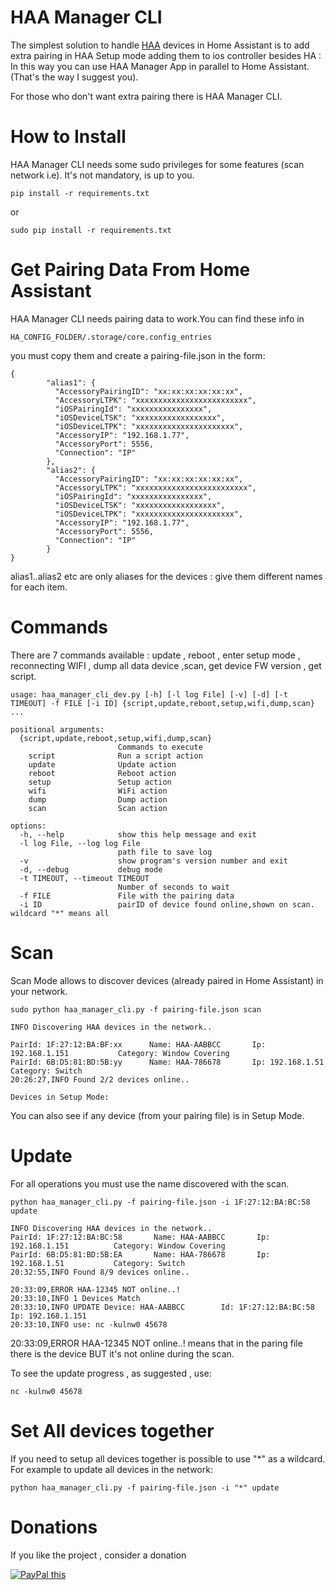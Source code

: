 # HAA Manager CLI

  
The simplest solution to handle [HAA](https://github.com/RavenSystem/esp-homekit-devices) devices in Home Assistant is to add extra pairing in HAA Setup mode adding them to ios controller besides HA : In this way you can use HAA Manager App in parallel to Home Assistant.(That's the way I suggest you).

For those who don't want extra pairing there is HAA Manager CLI.


# How to Install
 
HAA Manager CLI needs some sudo privileges for some features (scan network i.e).
It's not mandatory, is up to you.

`pip install -r requirements.txt`

or

`sudo pip install -r requirements.txt`


# Get Pairing Data From Home Assistant

HAA Manager CLI needs pairing data to work.You can find these info in 

`HA_CONFIG_FOLDER/.storage/core.config_entries`

you must copy them and create a pairing-file.json in the form:

```
{
        "alias1": {
          "AccessoryPairingID": "xx:xx:xx:xx:xx:xx",
          "AccessoryLTPK": "xxxxxxxxxxxxxxxxxxxxxxxxx",
          "iOSPairingId": "xxxxxxxxxxxxxxxx",
          "iOSDeviceLTSK": "xxxxxxxxxxxxxxxxxx",
          "iOSDeviceLTPK": "xxxxxxxxxxxxxxxxxxxxxx",
          "AccessoryIP": "192.168.1.77",
          "AccessoryPort": 5556,
          "Connection": "IP"
        },
        "alias2": {
          "AccessoryPairingID": "xx:xx:xx:xx:xx:xx",
          "AccessoryLTPK": "xxxxxxxxxxxxxxxxxxxxxxxxx",
          "iOSPairingId": "xxxxxxxxxxxxxxxx",
          "iOSDeviceLTSK": "xxxxxxxxxxxxxxxxxx",
          "iOSDeviceLTPK": "xxxxxxxxxxxxxxxxxxxxxx",
          "AccessoryIP": "192.168.1.77",
          "AccessoryPort": 5556,
          "Connection": "IP"
        }
}
```

alias1..alias2 etc are only aliases for the devices : give them different names for each item.


# Commands
There are 7 commands available : update , reboot , enter setup mode , reconnecting WIFI , dump all data device ,scan, get device FW version , get script.

```
usage: haa_manager_cli_dev.py [-h] [-l log File] [-v] [-d] [-t TIMEOUT] -f FILE [-i ID] {script,update,reboot,setup,wifi,dump,scan} ...

positional arguments:
  {script,update,reboot,setup,wifi,dump,scan}
                        Commands to execute
    script              Run a script action
    update              Update action
    reboot              Reboot action
    setup               Setup action
    wifi                WiFi action
    dump                Dump action
    scan                Scan action

options:
  -h, --help            show this help message and exit
  -l log File, --log log File
                        path file to save log
  -v                    show program's version number and exit
  -d, --debug           debug mode
  -t TIMEOUT, --timeout TIMEOUT
                        Number of seconds to wait
  -f FILE               File with the pairing data
  -i ID                 pairID of device found online,shown on scan. wildcard "*" means all

```

# Scan

Scan Mode allows to discover devices (already paired in Home Assistant) in your network.

`sudo python haa_manager_cli.py -f pairing-file.json scan`


```
INFO Discovering HAA devices in the network..

PairId: 1F:27:12:BA:BF:xx      Name: HAA-AABBCC       Ip: 192.168.1.151           Category: Window Covering  
PairId: 6B:D5:81:BD:5B:yy      Name: HAA-786678       Ip: 192.168.1.51            Category: Switch    
20:26:27,INFO Found 2/2 devices online..

Devices in Setup Mode:
```

You can also see if any device (from your pairing file) is in Setup Mode.

# Update

For all operations you must use the name discovered with the scan.

`python haa_manager_cli.py -f pairing-file.json -i 1F:27:12:BA:BC:58 update`

```
INFO Discovering HAA devices in the network..
PairId: 1F:27:12:BA:BC:58       Name: HAA-AABBCC       Ip: 192.168.1.151          Category: Window Covering  
PairId: 6B:D5:81:BD:5B:EA       Name: HAA-786678       Ip: 192.168.1.51           Category: Switch 
20:32:55,INFO Found 8/9 devices online..

20:33:09,ERROR HAA-12345 NOT online..!
20:33:10,INFO 1 Devices Match
20:33:10,INFO UPDATE Device: HAA-AABBCC        Id: 1F:27:12:BA:BC:58    Ip: 192.168.1.151
20:33:10,INFO use: nc -kulnw0 45678
```

20:33:09,ERROR HAA-12345 NOT online..! means that in the paring file there is the device BUT it's not online during the scan.

To see the update progress , as suggested , use:

`nc -kulnw0 45678`

# Set All devices together

If you need to setup all devices together is possible to use "*" as a wildcard.
For example to update all devices in the network:

`python haa_manager_cli.py -f pairing-file.json -i "*" update`




# Donations

If you like the project , consider a donation

<a href="https://www.paypal.com/donate/?business=HDH35MSZ6VW58&no_recurring=0&currency_code=EUR" 
target="_blank">
<img src="https://www.paypalobjects.com/en_US/GB/i/btn/btn_donateCC_LG.gif" alt="PayPal this" 
title="PayPal – The safer, easier way to pay online!" border="0" />
</a>
